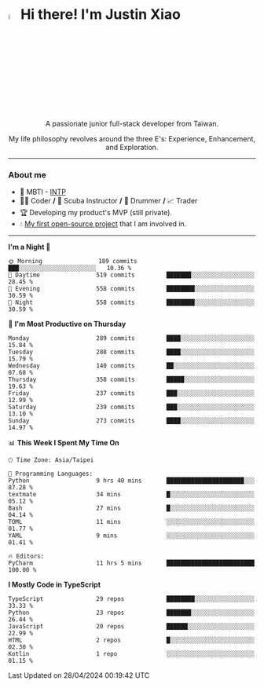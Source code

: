 # <img src="https://media.giphy.com/media/hvRJCLFzcasrR4ia7z/giphy.gif" width="5%">Hi there! I'm Justin Xiao
<p align="center">A passionate junior full-stack developer from Taiwan.  </p>
<p align="center">My life philosophy revolves around the three E's: Experience, Enhancement, and Exploration.</p>

---
### About me
- 👀 MBTI - [INTP](https://www.16personalities.com/intp-personality)
- 👨‍💻 Coder **/** 🤿 Scuba Instructor **/** 🥁 Drummer **/** 📈 Trader
- 🏆 Developing my product's MVP (still private).
- 💧 [My first open-source project](https://github.com/Game-as-a-Service/Game-Lobby-Web) that I am involved in.

---
<!--START_SECTION:waka-->
**I'm a Night 🦉** 

```text
🌞 Morning                189 commits         ███░░░░░░░░░░░░░░░░░░░░░░   10.36 % 
🌆 Daytime                519 commits         ███████░░░░░░░░░░░░░░░░░░   28.45 % 
🌃 Evening                558 commits         ████████░░░░░░░░░░░░░░░░░   30.59 % 
🌙 Night                  558 commits         ████████░░░░░░░░░░░░░░░░░   30.59 % 
```
📅 **I'm Most Productive on Thursday** 

```text
Monday                   289 commits         ████░░░░░░░░░░░░░░░░░░░░░   15.84 % 
Tuesday                  288 commits         ████░░░░░░░░░░░░░░░░░░░░░   15.79 % 
Wednesday                140 commits         ██░░░░░░░░░░░░░░░░░░░░░░░   07.68 % 
Thursday                 358 commits         █████░░░░░░░░░░░░░░░░░░░░   19.63 % 
Friday                   237 commits         ███░░░░░░░░░░░░░░░░░░░░░░   12.99 % 
Saturday                 239 commits         ███░░░░░░░░░░░░░░░░░░░░░░   13.10 % 
Sunday                   273 commits         ████░░░░░░░░░░░░░░░░░░░░░   14.97 % 
```


📊 **This Week I Spent My Time On** 

```text
🕑︎ Time Zone: Asia/Taipei

💬 Programming Languages: 
Python                   9 hrs 40 mins       ██████████████████████░░░   87.28 % 
textmate                 34 mins             █░░░░░░░░░░░░░░░░░░░░░░░░   05.12 % 
Bash                     27 mins             █░░░░░░░░░░░░░░░░░░░░░░░░   04.14 % 
TOML                     11 mins             ░░░░░░░░░░░░░░░░░░░░░░░░░   01.77 % 
YAML                     9 mins              ░░░░░░░░░░░░░░░░░░░░░░░░░   01.41 % 

🔥 Editors: 
PyCharm                  11 hrs 5 mins       █████████████████████████   100.00 % 
```

**I Mostly Code in TypeScript** 

```text
TypeScript               29 repos            ████████░░░░░░░░░░░░░░░░░   33.33 % 
Python                   23 repos            ███████░░░░░░░░░░░░░░░░░░   26.44 % 
JavaScript               20 repos            ██████░░░░░░░░░░░░░░░░░░░   22.99 % 
HTML                     2 repos             █░░░░░░░░░░░░░░░░░░░░░░░░   02.30 % 
Kotlin                   1 repo              ░░░░░░░░░░░░░░░░░░░░░░░░░   01.15 % 
```




 Last Updated on 28/04/2024 00:19:42 UTC
<!--END_SECTION:waka-->

